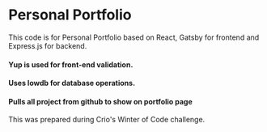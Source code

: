 # Personal Portfolio

This code is for Personal Portfolio based on React, Gatsby for frontend and Express.js for backend.

#### Yup is used for front-end validation.
#### Uses lowdb for database operations.
#### Pulls all project from github to show on portfolio page

This was prepared during Crio's Winter of Code challenge.

